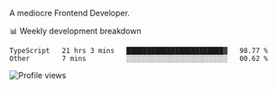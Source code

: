 A mediocre Frontend Developer.

📊 Weekly development breakdown
<!--START_SECTION:waka-->

```text
TypeScript   21 hrs 3 mins   ████████████████████████▓   98.77 %
Other        7 mins          ░░░░░░░░░░░░░░░░░░░░░░░░░   00.62 %
```

<!--END_SECTION:waka-->

<img src="https://gpvc.arturio.dev/iqbalfasri" alt="Profile views"/>
